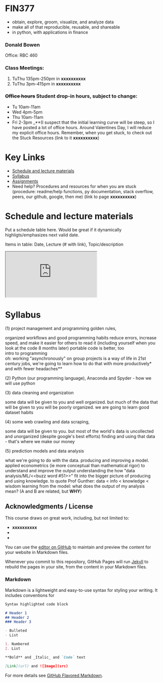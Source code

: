 # FIN377 

- obtain, explore, groom, visualize, and analyze data
- make all of that reproducible, reusable, and shareable 
- in python, with applications in finance

###  Donald Bowen
Office: RBC 460

### Class Meetings: 
1. TuThu 135pm-250pm in **xxxxxxxxxx**
1. TuThu 3pm-415pm in **xxxxxxxxxx**

### **~~Office hours~~ Student drop-in hours, subject to change**: 
- Tu 10am-11am
- Wed 4pm-5pm
- Thu 10am-11am
- Fri 2-3pm
_**(I suspect that the initial learning curve will be steep, so I have posted a lot of office hours. Around Valentines Day, I will reduce my explicit office hours. Remember, when you get stuck, to check out the Stuck Resources (link to it **xxxxxxxxxx**)

# Key Links

- [Schedule and lecture materials](#schedule-and-lecture-materials)
- [Syllabus](#syllabus)
- [Assignments](assignments/assignments.md)
- Need help? Procedures and resources for when you are stuck (procedure: readme/help functions, py documentation, stack overflow, peers, our github, google, then me) (link to page **xxxxxxxxxx**)

# Schedule and lecture materials

Put a schedule table here. Would be great if it dynamically highligts/emphasizes next valid date.

Items in table: Date, Lecture (# with link), Topic/description

<iframe src="https://docs.google.com/spreadsheets/d/e/2PACX-1vSubrvywcJ7EcNfhsobhckXfRGvEAxZBmrTlN2BHar5F5RFM0g18JqwoowBo5_wjczJqWtKwBdyMzDc/pubhtml?widget=true&amp;headers=false"></iframe>

# Syllabus 

(1) project management and programming golden rules, 

organized workflows and good programming habits reduce errors, increase speed, and make it easier for others to read it (including yourself when you look at the code 8 months later)
portable code is better, too 	
intro to programming	
oh: working "asynchronously" on group projects is a way of life in 21st century jobs, we're going to learn how to do that with more productively* and with fewer headaches**

(2) Python (our programming language), Anaconda and Spyder - how we will use python

(3) data cleaning and organization 

some data will be given to you and well organized.
but much of the data that will be given to you will be poorly organized.
we are going to learn good dataset habits

(4) some web crawling and data scraping, 

some data will be given to you.
but most of the world's data is uncollected and unorganized (despite google's best efforts)
finding and using that data - that's where we make our money	

(5) prediction models and data analysis

what we're going to do with the data. producing and improving a model. applied econometrics (ie more conceptual than mathematical rigor) to understand and improve the output
understanding the how "data analysis/ML/<<buzz word #51>>" fit into the bigger picture of producing and using knowledge. to quote Prof Gunther: data < info < knowledge < wisdom
learning from the model:  what does the output of my analysis mean? (A and B are related, but **WHY**) 	

##

## Acknowledgments / License

This course draws on great work, including, but not limited to:
- **xxxxxxxxxx**
- 
- 








You can use the [editor on GitHub](https://github.com/LeDataSciFi/LeDataSciFi.github.io/edit/master/README.md) to maintain and preview the content for your website in Markdown files.

Whenever you commit to this repository, GitHub Pages will run [Jekyll](https://jekyllrb.com/) to rebuild the pages in your site, from the content in your Markdown files.

### Markdown

Markdown is a lightweight and easy-to-use syntax for styling your writing. It includes conventions for

```markdown
Syntax highlighted code block

# Header 1
## Header 2
### Header 3

- Bulleted
- List

1. Numbered
2. List

**Bold** and _Italic_ and `Code` text

[Link](url) and ![Image](src)
```

For more details see [GitHub Flavored Markdown](https://guides.github.com/features/mastering-markdown/).

